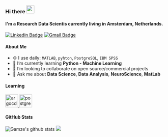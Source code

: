 ### Hi there <img src="https://media.giphy.com/media/hvRJCLFzcasrR4ia7z/giphy.gif" width="25px" height="25px">

#### I'm a Research Data Scientis currently living in Amsterdam, Netherlands.

[![Linkedin Badge](https://img.shields.io/badge/-uralgamze-blue?style=flat-square&logo=Linkedin&logoColor=white&link=https://www.linkedin.com/in/gamze-ural-ph-d-1b724976/)](https://www.linkedin.com/in/gamze-ural-ph-d-1b724976/)
[![Gmail Badge](https://img.shields.io/badge/-uralgmz@gmail.com-c14438?style=flat-square&logo=Gmail&logoColor=white&link=mailto:uralgmz)](mailto:uralgmz)

#### About Me

- ⚙️ I use daily: `MATLAB`, `pyhton`, `PostgreSQL`, `IBM SPSS`
- 🌱 I’m currently learning **Python - Machine Learning**
- 👯 I’m looking to collaborate on open source/commercial projects
- 💬 Ask me about **Data Science**, **Data Analysis**, **NeuroScience**, **MatLab** 

#### Learning

<p align="left">
    <a href="https://pyhton.org" target="_blank"> <img src="https://www.vectorlogo.zone/logos/pyhtong/argoprojio-icon.svg" alt="argocd" width="40" height="40"/> </a>
    <a href="https://www.postgresql.org/" target="_blank"> <img src="https://www.vectorlogo.zone/logos/postgresql/postgresql-icon.svg" alt="postgresql" width="40" height="40"/> </a>
</p>
 
#### GitHub Stats

![Gamze's github stats](https://github-readme-stats.vercel.app/api?username=uralgamze&hide=["issues"]&show_icons=true) <img src = "https://github-readme-stats.vercel.app/api/top-langs/?username=uralsemih&layout=compact">
